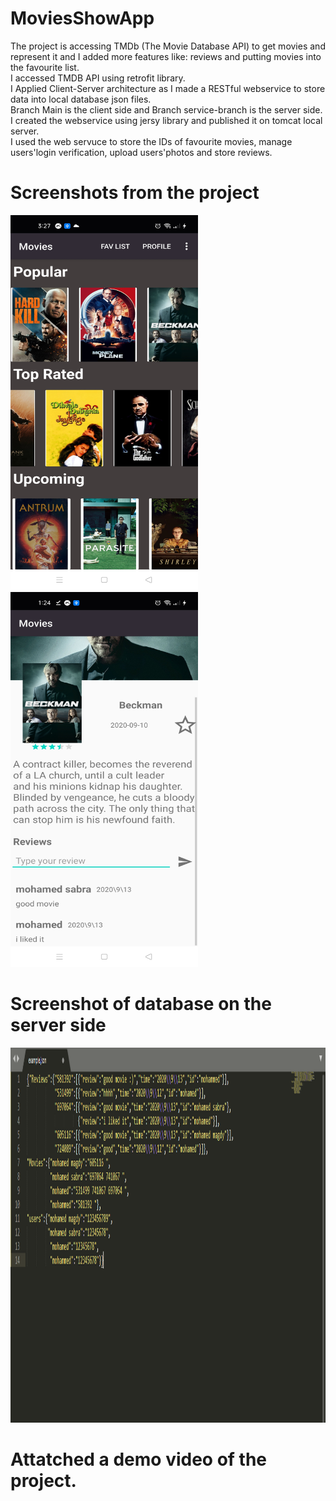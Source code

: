 # MoviesShowApp
The project is accessing TMDb (The Movie Database API) to get movies and represent it and I added more features like: reviews and putting movies into the favourite list.\
I accessed TMDB API using retrofit library.\
I Applied Client-Server architecture as I made a RESTful webservice to store data into local database json files.\
Branch Main is the client side and Branch service-branch is the server side.\
I created the webservice using jersy library and published it on tomcat local server.\
I used the web servuce to store the IDs of favourite movies, manage users'login verification, upload users'photos and
store reviews.
# Screenshots from the project
<img src="https://github.com/mohamedmagdy12/MoviesShowApp/blob/main/Screenshot_2020-10-13-03-27-29-83_831cd39b064e176903019524df8eeb16.jpg" width="300" height="600">
<img src="https://github.com/mohamedmagdy12/MoviesShowApp/blob/main/Screenshot_2020-10-13-01-24-13-99_831cd39b064e176903019524df8eeb16.jpg" width="300" height="600">

# Screenshot of database on the server side
<img src="https://github.com/mohamedmagdy12/MoviesShowApp/blob/main/Database.PNG" width="1000" height="600">

# Attatched a demo video of the project.


